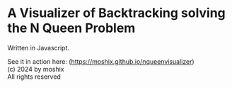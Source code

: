 # A Visualizer of Backtracking solving the N Queen Problem

Written in Javascript.  

See it in action here: (https://moshix.github.io/nqueenvisualizer)  
(c) 2024 by moshix  
All rights reserved
